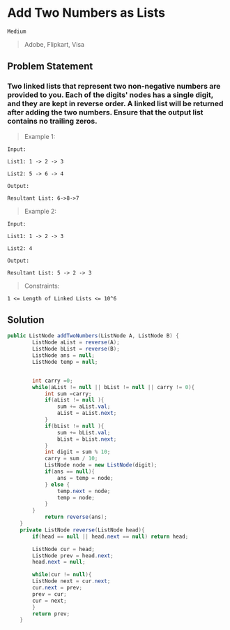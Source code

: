 # Add Two Numbers as Lists

`Medium`

> Adobe, Flipkart, Visa

## Problem Statement

### Two linked lists that represent two non-negative numbers are provided to you. Each of the digits' nodes has a single digit, and they are kept in reverse order. A linked list will be returned after adding the two numbers. Ensure that the output list contains no trailing zeros.

> Example 1:

```
Input:

List1: 1 -> 2 -> 3

List2: 5 -> 6 -> 4

Output:

Resultant List: 6->8->7

```

> Example 2:

```
Input:

List1: 1 -> 2 -> 3

List2: 4

Output:

Resultant List: 5 -> 2 -> 3

```

> Constraints:

```
1 <= Length of Linked Lists <= 10^6
```

## Solution

```java
public ListNode addTwoNumbers(ListNode A, ListNode B) {
        ListNode aList = reverse(A);
        ListNode bList = reverse(B);
        ListNode ans = null;
        ListNode temp = null;


        int carry =0;
        while(aList != null || bList != null || carry != 0){
            int sum =carry;
            if(aList != null ){
                sum += aList.val;
                aList = aList.next;
            }
            if(bList != null ){
                sum += bList.val;
                bList = bList.next;
            }
            int digit = sum % 10;
            carry = sum / 10;
            ListNode node = new ListNode(digit);
            if(ans == null){
                ans = temp = node;
            } else {
                temp.next = node;
                temp = node;
            }
        }
            return reverse(ans);
	}
    private ListNode reverse(ListNode head){
        if(head == null || head.next == null) return head;

        ListNode cur = head;
        ListNode prev = head.next;
        head.next = null;

        while(cur != null){
        ListNode next = cur.next;
        cur.next = prev;
        prev = cur;
        cur = next;
        }
        return prev;
    }
```
